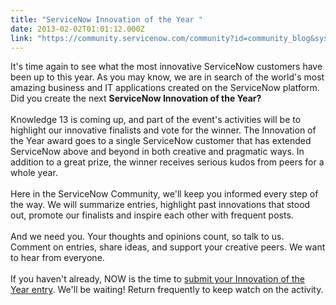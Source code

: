 ```yaml
---
title: "ServiceNow Innovation of the Year "
date: 2013-02-02T01:01:12.000Z
link: "https://community.servicenow.com/community?id=community_blog&sys_id=c84ea2addbd0dbc01dcaf3231f96190c"
---
```

<p>It's time again to see what the most innovative ServiceNow customers have been up to this year. As you may know, we are in search of the world's most amazing business and IT applications created on the ServiceNow platform. Did you create the next <strong>ServiceNow Innovation of the Year?</strong><br/><br/>Knowledge 13 is coming up, and part of the event's activities will be to highlight our innovative finalists and vote for the winner. The Innovation of the Year award goes to a single ServiceNow customer that has extended ServiceNow above and beyond in both creative and pragmatic ways. In addition to a great prize, the winner receives serious kudos from peers for a whole year.<br/><br/>Here in the ServiceNow Community, we'll keep you informed every step of the way. We will summarize entries, highlight past innovations that stood out, promote our finalists and inspire each other with frequent posts. <br/><br/>And we need you. Your thoughts and opinions count, so talk to us. Comment on entries, share ideas, and support your creative peers. We want to hear from everyone.<br/><br/>If you haven't already, NOW is the time to <a title="k-external-small" class="jive-link-external-small" href="https://knowledge.service-now.com/k13/k13_innovation.do" rel="nofollow" target="_blank">submit your Innovation of the Year entry</a>. We'll be waiting! Return frequently to keep watch on the activity.<br/><br/></p>